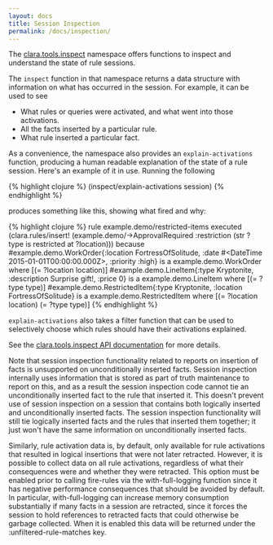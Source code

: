 ```yaml
---
layout: docs
title: Session Inspection
permalink: /docs/inspection/
---
```


The [clara.tools.inspect]({{site.clojuredoc}}clara.tools.inspect.html) namespace offers functions to inspect and understand the state of rule sessions.

The ```inspect``` function in that namespace returns a data structure with information on what has occurred in the session.  For example, it can be used to see

- What rules or queries were activated, and what went into those activations.
- All the facts inserted by a particular rule.
- What rule inserted a particular fact.

As a convenience, the namespace also provides an ```explain-activations``` function, producing a human readable explanation of the state of a rule session. Here's an example of it in use. Running the following

{% highlight clojure %}
(inspect/explain-activations session)
{% endhighlight %}

produces something like this, showing what fired and why:

{% highlight clojure %}
rule example.demo/restricted-items
  executed
    (clara.rules/insert! (example.demo/->ApprovalRequired :restriction (str ?type  is restricted at  ?location)))
  because
     #example.demo.WorkOrder{:location FortressOfSolitude, :date #<DateTime 2015-01-01T00:00:00.000Z>, :priority :high}
       is a example.demo.WorkOrder
       where [(= ?location location)]
     #example.demo.LineItem{:type Kryptonite, :description Surprise gift!, :price 0}
       is a example.demo.LineItem
       where [(= ?type type)]
     #example.demo.RestrictedItem{:type Kryptonite, :location FortressOfSolitude}
       is a example.demo.RestrictedItem
       where [(= ?location location) (= ?type type)]
{% endhighlight %}

```explain-activations``` also takes a filter function that can be used to selectively choose which rules should have their activations explained.

See the [clara.tools.inspect API documentation]({{site.clojuredoc}}clara.tools.inspect.html) for more details.

Note that session inspection functionality related to reports on insertion of facts is unsupported on unconditionally inserted facts.  Session inspection internally uses information that is stored as part of truth maintenance to report on this, and as a result the session inspection code cannot tie an unconditionally inserted fact to the rule that inserted it.  This doesn't prevent use of session inspection on a session that contains both logically inserted and unconditionally inserted facts.   The session inspection functionality will still tie logically inserted facts and the rules that inserted them together; it just won't have the same information on unconditionally inserted facts.

Similarly, rule activation data is, by default, only available for rule activations that resulted in logical insertions that were not later retracted.  However, it is possible to collect data on all rule activations, regardless of what their consequences were and whether they were retracted.  This option must be enabled prior to calling fire-rules via the with-full-logging function since it has negative performance consequences that should be avoided by default. In particular, with-full-logging can increase memory consumption substantially if many facts in a session are retracted, since it forces the session to hold references to retracted facts that could otherwise be garbage collected.  When it is enabled this data will be returned under the :unfiltered-rule-matches key.
